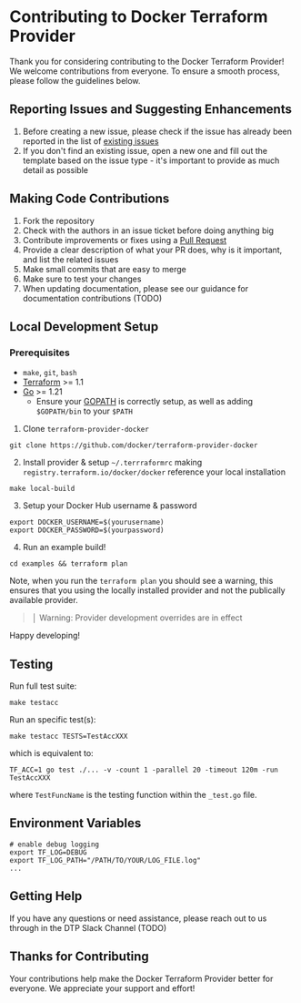 # Contributing to Docker Terraform Provider

Thank you for considering contributing to the Docker Terraform Provider! We welcome contributions from everyone. To ensure a smooth process, please follow the guidelines below.

## Reporting Issues and Suggesting Enhancements

1. Before creating a new issue, please check if the issue has already been reported in the list of [existing issues](https://github.com/docker/terraform-provider-docker/issues)
2. If you don't find an existing issue, open a new one and fill out the template based on the issue type - it's important to provide as much detail as possible

## Making Code Contributions

1. Fork the repository
2. Check with the authors in an issue ticket before doing anything big
3. Contribute improvements or fixes using a [Pull Request](https://github.com/docker/terraform-provider-docker/pulls)
4. Provide a clear description of what your PR does, why is it important, and list the related issues
5. Make small commits that are easy to merge
6. Make sure to test your changes
7. When updating documentation, please see our guidance for documentation contributions (TODO)

## Local Development Setup

### Prerequisites

- `make`, `git`, `bash`
- [Terraform](https://developer.hashicorp.com/terraform/downloads) >= 1.1
- [Go](https://golang.org/doc/install) >= 1.21
  - Ensure your [GOPATH](http://golang.org/doc/code.html#GOPATH) is correctly setup, as well as adding `$GOPATH/bin` to your `$PATH`

1. Clone `terraform-provider-docker`

```shell
git clone https://github.com/docker/terraform-provider-docker
```

2. Install provider & setup `~/.terrraformrc` making `registry.terraform.io/docker/docker` reference your local installation

```shell
make local-build
```

3. Setup your Docker Hub username & password

```shell
export DOCKER_USERNAME=$(yourusername)
export DOCKER_PASSWORD=$(yourpassword)
```

4. Run an example build!

```shell
cd examples && terraform plan
```

Note, when you run the `terraform plan` you should see a warning, this ensures that you using the locally installed provider and not the publically available provider.

> │ Warning: Provider development overrides are in effect

Happy developing!

## Testing

Run full test suite:

```shell
make testacc
```

Run an specific test(s):

```shell
make testacc TESTS=TestAccXXX
```

which is equivalent to:

```shell
TF_ACC=1 go test ./... -v -count 1 -parallel 20 -timeout 120m -run TestAccXXX
```

where `TestFuncName` is the testing function within the `_test.go` file.

## Environment Variables

```shell
# enable debug logging
export TF_LOG=DEBUG
export TF_LOG_PATH="/PATH/TO/YOUR/LOG_FILE.log"
...
```

## Getting Help

If you have any questions or need assistance, please reach out to us through in the DTP Slack Channel (TODO)

## Thanks for Contributing

Your contributions help make the Docker Terraform Provider better for everyone. We appreciate your support and effort!
